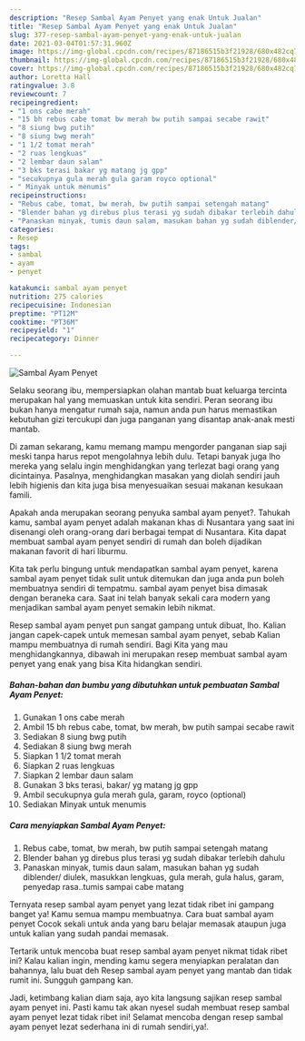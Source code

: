 ```yaml
---
description: "Resep Sambal Ayam Penyet yang enak Untuk Jualan"
title: "Resep Sambal Ayam Penyet yang enak Untuk Jualan"
slug: 377-resep-sambal-ayam-penyet-yang-enak-untuk-jualan
date: 2021-03-04T01:57:31.960Z
image: https://img-global.cpcdn.com/recipes/87186515b3f21928/680x482cq70/sambal-ayam-penyet-foto-resep-utama.jpg
thumbnail: https://img-global.cpcdn.com/recipes/87186515b3f21928/680x482cq70/sambal-ayam-penyet-foto-resep-utama.jpg
cover: https://img-global.cpcdn.com/recipes/87186515b3f21928/680x482cq70/sambal-ayam-penyet-foto-resep-utama.jpg
author: Loretta Hall
ratingvalue: 3.8
reviewcount: 7
recipeingredient:
- "1 ons cabe merah"
- "15 bh rebus cabe tomat bw merah bw putih sampai secabe rawit"
- "8 siung bwg putih"
- "8 siung bwg merah"
- "1 1/2 tomat merah"
- "2 ruas lengkuas"
- "2 lembar daun salam"
- "3 bks terasi bakar yg matang jg gpp"
- "secukupnya gula merah gula garam royco optional"
- " Minyak untuk menumis"
recipeinstructions:
- "Rebus cabe, tomat, bw merah, bw putih sampai setengah matang"
- "Blender bahan yg direbus plus terasi yg sudah dibakar terlebih dahulu"
- "Panaskan minyak, tumis daun salam, masukan bahan yg sudah diblender/ diulek, masukkan lengkuas, gula merah, gula halus, garam, penyedap rasa..tumis sampai cabe matang"
categories:
- Resep
tags:
- sambal
- ayam
- penyet

katakunci: sambal ayam penyet 
nutrition: 275 calories
recipecuisine: Indonesian
preptime: "PT12M"
cooktime: "PT36M"
recipeyield: "1"
recipecategory: Dinner

---
```



![Sambal Ayam Penyet](https://img-global.cpcdn.com/recipes/87186515b3f21928/680x482cq70/sambal-ayam-penyet-foto-resep-utama.jpg)

Selaku seorang ibu, mempersiapkan olahan mantab buat keluarga tercinta merupakan hal yang memuaskan untuk kita sendiri. Peran seorang ibu bukan hanya mengatur rumah saja, namun anda pun harus memastikan kebutuhan gizi tercukupi dan juga panganan yang disantap anak-anak mesti mantab.

Di zaman  sekarang, kamu memang mampu mengorder panganan siap saji meski tanpa harus repot mengolahnya lebih dulu. Tetapi banyak juga lho mereka yang selalu ingin menghidangkan yang terlezat bagi orang yang dicintainya. Pasalnya, menghidangkan masakan yang diolah sendiri jauh lebih higienis dan kita juga bisa menyesuaikan sesuai makanan kesukaan famili. 



Apakah anda merupakan seorang penyuka sambal ayam penyet?. Tahukah kamu, sambal ayam penyet adalah makanan khas di Nusantara yang saat ini disenangi oleh orang-orang dari berbagai tempat di Nusantara. Kita dapat membuat sambal ayam penyet sendiri di rumah dan boleh dijadikan makanan favorit di hari liburmu.

Kita tak perlu bingung untuk mendapatkan sambal ayam penyet, karena sambal ayam penyet tidak sulit untuk ditemukan dan juga anda pun boleh membuatnya sendiri di tempatmu. sambal ayam penyet bisa dimasak dengan beraneka cara. Saat ini telah banyak sekali cara modern yang menjadikan sambal ayam penyet semakin lebih nikmat.

Resep sambal ayam penyet pun sangat gampang untuk dibuat, lho. Kalian jangan capek-capek untuk memesan sambal ayam penyet, sebab Kalian mampu membuatnya di rumah sendiri. Bagi Kita yang mau menghidangkannya, dibawah ini merupakan resep membuat sambal ayam penyet yang enak yang bisa Kita hidangkan sendiri.

<!--inarticleads1-->

##### Bahan-bahan dan bumbu yang dibutuhkan untuk pembuatan Sambal Ayam Penyet:

1. Gunakan 1 ons cabe merah
1. Ambil 15 bh rebus cabe, tomat, bw merah, bw putih sampai secabe rawit
1. Sediakan 8 siung bwg putih
1. Sediakan 8 siung bwg merah
1. Siapkan 1 1/2 tomat merah
1. Siapkan 2 ruas lengkuas
1. Siapkan 2 lembar daun salam
1. Gunakan 3 bks terasi, bakar/ yg matang jg gpp
1. Ambil secukupnya gula merah gula, garam, royco (optional)
1. Sediakan  Minyak untuk menumis




<!--inarticleads2-->

##### Cara menyiapkan Sambal Ayam Penyet:

1. Rebus cabe, tomat, bw merah, bw putih sampai setengah matang
1. Blender bahan yg direbus plus terasi yg sudah dibakar terlebih dahulu
1. Panaskan minyak, tumis daun salam, masukan bahan yg sudah diblender/ diulek, masukkan lengkuas, gula merah, gula halus, garam, penyedap rasa..tumis sampai cabe matang




Ternyata resep sambal ayam penyet yang lezat tidak ribet ini gampang banget ya! Kamu semua mampu membuatnya. Cara buat sambal ayam penyet Cocok sekali untuk anda yang baru belajar memasak ataupun juga untuk kalian yang sudah pandai memasak.

Tertarik untuk mencoba buat resep sambal ayam penyet nikmat tidak ribet ini? Kalau kalian ingin, mending kamu segera menyiapkan peralatan dan bahannya, lalu buat deh Resep sambal ayam penyet yang mantab dan tidak rumit ini. Sungguh gampang kan. 

Jadi, ketimbang kalian diam saja, ayo kita langsung sajikan resep sambal ayam penyet ini. Pasti kamu tak akan nyesel sudah membuat resep sambal ayam penyet lezat tidak ribet ini! Selamat mencoba dengan resep sambal ayam penyet lezat sederhana ini di rumah sendiri,ya!.

